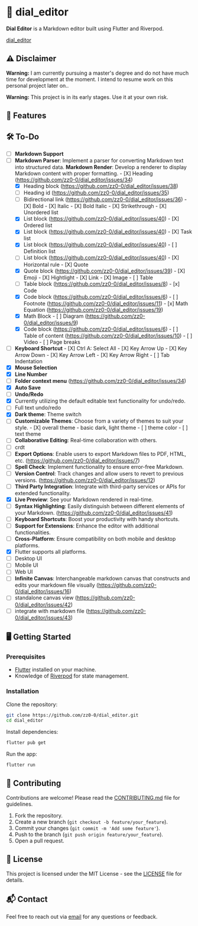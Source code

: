 # 📜 dial_editor

**Dial Editor** is a Markdown editor built using Flutter and Riverpod.

[dial_editor](https://github.com/zz0-0/dial_editor)

## ⚠️ Disclaimer

**Warning:** I am currently pursuing a master's degree and do not have much time for development at the moment. I intend to resume work on this personal project later on.. 

**Warning:** This project is in its early stages. Use it at your own risk.

## 🚀 Features

## 🛠️ To-Do

- [ ]  **Markdown Support**
  - [ ]  **Markdown Parser**: Implement a parser for converting Markdown text into structured data. **Markdown Render**: Develop a renderer to display Markdown content with proper formatting.
    - [X]  Heading (https://github.com/zz0-0/dial_editor/issues/34)
      - [x]  Heading block (https://github.com/zz0-0/dial_editor/issues/38)
      - [ ]  Heading id (https://github.com/zz0-0/dial_editor/issues/35)
      - [ ]  Bidirectional link (https://github.com/zz0-0/dial_editor/issues/36)
    - [X]  Bold
    - [X]  Italic
    - [X]  Bold Italic
    - [X]  Strikethrough
    - [X]  Unordered list
      - [x]  List block (https://github.com/zz0-0/dial_editor/issues/40)
    - [X]  Ordered list
      - [x]  List block (https://github.com/zz0-0/dial_editor/issues/40)
    - [X]  Task list
      - [x]  List block (https://github.com/zz0-0/dial_editor/issues/40)
    - [ ]  Definition list
      - [ ]  List block (https://github.com/zz0-0/dial_editor/issues/40)
    - [X]  Horizontal rule
    - [X]  Quote
      - [x]  Quote block (https://github.com/zz0-0/dial_editor/issues/39)
    - [X]  Emoji
    - [X]  Hightlight
    - [X]  Link
    - [X]  Image
    - [ ]  Table
      - [ ]  Table block (https://github.com/zz0-0/dial_editor/issues/8)
    - [x]  Code
      - [x]  Code block (https://github.com/zz0-0/dial_editor/issues/6)
    - [ ]  Footnote (https://github.com/zz0-0/dial_editor/issues/11)
    - [x]  Math Equation (https://github.com/zz0-0/dial_editor/issues/19)
      - [x]  Math Block
    - [ ]  Diagram (https://github.com/zz0-0/dial_editor/issues/9)
      - [x]  Code block (https://github.com/zz0-0/dial_editor/issues/6)
    - [ ]  Table of content (https://github.com/zz0-0/dial_editor/issues/10)
    - [ ]  Video
    - [ ]  Page breaks
  - [ ]  **Keyboard Shortcut**
    - [X]  Ctrl A: Select All
    - [X]  Key Arrow Up
    - [X]  Key Arrow Down
    - [X]  Key Arrow Left
    - [X]  Key Arrow Right
    - [ ]  Tab Indentation
  - [X]  **Mouse Selection**
- [X]  **Line Number**
- [ ]  **Folder context menu** (https://github.com/zz0-0/dial_editor/issues/34)
- [X]  **Auto Save**
- [ ]  **Undo/Redo**
  - [X]  Currently utilizing the default editable text functionality for undo/redo.
  - [ ]  Full text undo/redo
- [X]  **Dark theme**: Theme switch
  - [ ]  **Customizable Themes**: Choose from a variety of themes to suit your style.
    - [X]  overall theme - basic dark, light theme
    - [ ]  theme color
    - [ ]  text theme
- [ ]  **Collaborative Editing**: Real-time collaboration with others.
  - [ ]  crdt
- [ ]  **Export Options**: Enable users to export Markdown files to PDF, HTML, etc. (https://github.com/zz0-0/dial_editor/issues/7)
- [ ]  **Spell Check**: Implement functionality to ensure error-free Markdown.
- [ ]  **Version Control**: Track changes and allow users to revert to previous versions. (https://github.com/zz0-0/dial_editor/issues/12)
- [ ]  **Third Party Integration**: Integrate with third-party services or APIs for extended functionality.
- [X]  **Live Preview**: See your Markdown rendered in real-time.
- [ ]  **Syntax Highlighting**: Easily distinguish between different elements of your Markdown. (https://github.com/zz0-0/dial_editor/issues/41)
- [ ]  **Keyboard Shortcuts**: Boost your productivity with handy shortcuts.
- [ ]  **Support for Extensions**: Enhance the editor with additional functionalities.
- [ ]  **Cross-Platform**: Ensure compatibility on both mobile and desktop platforms.
  - [x]  Flutter supports all platforms.
  - [ ]  Desktop UI
  - [ ]  Mobile UI
  - [ ]  Web UI
- [ ]  **Infinite Canvas**: Interchangeable markdown canvas that constructs and edits your markdown file visually (https://github.com/zz0-0/dial_editor/issues/16)
  - [ ]  standalone canvas view (https://github.com/zz0-0/dial_editor/issues/42)
  - [ ]  integrate with markdown file (https://github.com/zz0-0/dial_editor/issues/43)

## 🖥️ Getting Started

### Prerequisites

- [Flutter](https://flutter.dev/docs/get-started/install) installed on your machine.
- Knowledge of [Riverpod](https://riverpod.dev/) for state management.

### Installation

Clone the repository:

```bash
git clone https://github.com/zz0-0/dial_editor.git
cd dial_editor
```

Install dependencies:

```bash
flutter pub get
```

Run the app:

```bash
flutter run
```

## 🤝 Contributing

Contributions are welcome! Please read the [CONTRIBUTING.md](CONTRIBUTING.md) file for guidelines.

1. Fork the repository.
2. Create a new branch (`git checkout -b feature/your_feature`).
3. Commit your changes (`git commit -m 'Add some feature'`).
4. Push to the branch (`git push origin feature/your_feature`).
5. Open a pull request.

## 📄 License

This project is licensed under the MIT License - see the [LICENSE](../LICENSE) file for details.

## 📬 Contact

Feel free to reach out via [email](mailto:zz11009988@outlook.com) for any questions or feedback.
